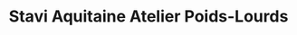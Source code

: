 ---
title: "Stavi Aquitaine Atelier Poids-Lourds"
url: /le-faouet/stavi-aquitaine-atelier-poids-lourds/
shop: réparation de voitures
---